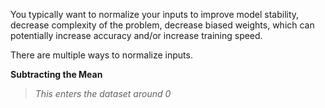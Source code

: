 You typically want to normalize your inputs to improve model stability, decrease complexity of the problem, decrease biased weights, which can potentially increase accuracy and/or increase training speed. 

There are multiple ways to normalize inputs.

**Subtracting the Mean**

>*This enters the dataset around 0*

